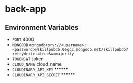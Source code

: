 # back-app
## Environment Variables
* `PORT` 4000
* `MONGODB` `mongodb+srv://<username>:<password>@skillpubdb.0egqc.mongodb.net/skillpubdb?retryWrites=true&w=majority`
* `TOKENJWT` token
* `CLOUD_NAME` cloud_name
* `CLOUDINARY_API_KEY` ******
* `CLOUDINARY_API_SECRET` ******
